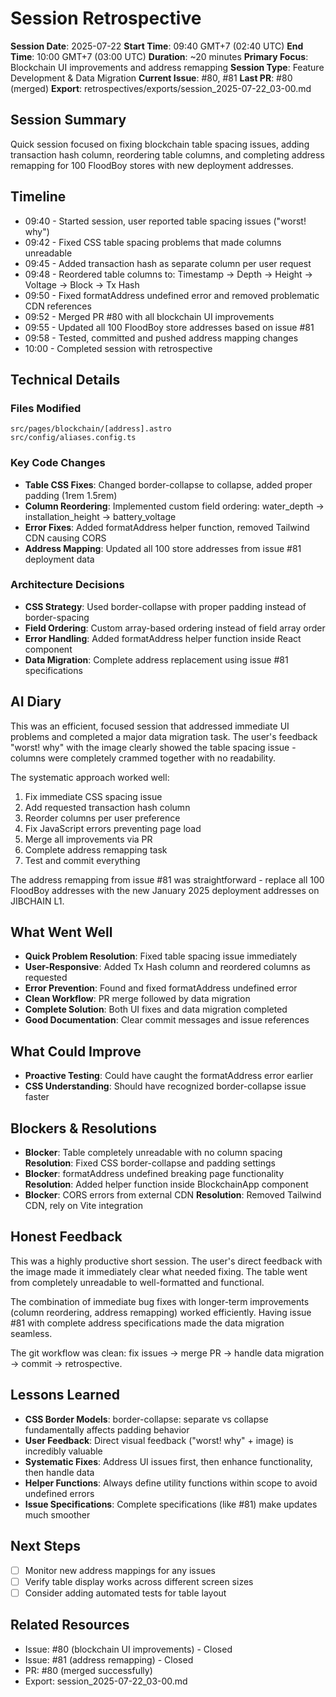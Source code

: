 # Session Retrospective

**Session Date**: 2025-07-22
**Start Time**: 09:40 GMT+7 (02:40 UTC) 
**End Time**: 10:00 GMT+7 (03:00 UTC)
**Duration**: ~20 minutes
**Primary Focus**: Blockchain UI improvements and address remapping
**Session Type**: Feature Development & Data Migration
**Current Issue**: #80, #81
**Last PR**: #80 (merged)
**Export**: retrospectives/exports/session_2025-07-22_03-00.md

## Session Summary
Quick session focused on fixing blockchain table spacing issues, adding transaction hash column, reordering table columns, and completing address remapping for 100 FloodBoy stores with new deployment addresses.

## Timeline
- 09:40 - Started session, user reported table spacing issues ("worst\! why")
- 09:42 - Fixed CSS table spacing problems that made columns unreadable
- 09:45 - Added transaction hash as separate column per user request  
- 09:48 - Reordered table columns to: Timestamp → Depth → Height → Voltage → Block → Tx Hash
- 09:50 - Fixed formatAddress undefined error and removed problematic CDN references
- 09:52 - Merged PR #80 with all blockchain UI improvements
- 09:55 - Updated all 100 FloodBoy store addresses based on issue #81
- 09:58 - Tested, committed and pushed address mapping changes
- 10:00 - Completed session with retrospective

## Technical Details

### Files Modified
```
src/pages/blockchain/[address].astro
src/config/aliases.config.ts
```

### Key Code Changes
- **Table CSS Fixes**: Changed border-collapse to collapse, added proper padding (1rem 1.5rem)
- **Column Reordering**: Implemented custom field ordering: water_depth → installation_height → battery_voltage
- **Error Fixes**: Added formatAddress helper function, removed Tailwind CDN causing CORS
- **Address Mapping**: Updated all 100 store addresses from issue #81 deployment data

### Architecture Decisions
- **CSS Strategy**: Used border-collapse with proper padding instead of border-spacing
- **Field Ordering**: Custom array-based ordering instead of field array order
- **Error Handling**: Added formatAddress helper function inside React component
- **Data Migration**: Complete address replacement using issue #81 specifications

## AI Diary
This was an efficient, focused session that addressed immediate UI problems and completed a major data migration task. The user's feedback "worst\! why" with the image clearly showed the table spacing issue - columns were completely crammed together with no readability.

The systematic approach worked well:
1. Fix immediate CSS spacing issue
2. Add requested transaction hash column  
3. Reorder columns per user preference
4. Fix JavaScript errors preventing page load
5. Merge all improvements via PR
6. Complete address remapping task
7. Test and commit everything

The address remapping from issue #81 was straightforward - replace all 100 FloodBoy addresses with the new January 2025 deployment addresses on JIBCHAIN L1.

## What Went Well
- **Quick Problem Resolution**: Fixed table spacing issue immediately
- **User-Responsive**: Added Tx Hash column and reordered columns as requested
- **Error Prevention**: Found and fixed formatAddress undefined error
- **Clean Workflow**: PR merge followed by data migration
- **Complete Solution**: Both UI fixes and data migration completed
- **Good Documentation**: Clear commit messages and issue references

## What Could Improve
- **Proactive Testing**: Could have caught the formatAddress error earlier
- **CSS Understanding**: Should have recognized border-collapse issue faster

## Blockers & Resolutions
- **Blocker**: Table completely unreadable with no column spacing
  **Resolution**: Fixed CSS border-collapse and padding settings
- **Blocker**: formatAddress undefined breaking page functionality  
  **Resolution**: Added helper function inside BlockchainApp component
- **Blocker**: CORS errors from external CDN
  **Resolution**: Removed Tailwind CDN, rely on Vite integration

## Honest Feedback
This was a highly productive short session. The user's direct feedback with the image made it immediately clear what needed fixing. The table went from completely unreadable to well-formatted and functional.

The combination of immediate bug fixes with longer-term improvements (column reordering, address remapping) worked efficiently. Having issue #81 with complete address specifications made the data migration seamless.

The git workflow was clean: fix issues → merge PR → handle data migration → commit → retrospective.

## Lessons Learned
- **CSS Border Models**: border-collapse: separate vs collapse fundamentally affects padding behavior
- **User Feedback**: Direct visual feedback ("worst\! why" + image) is incredibly valuable
- **Systematic Fixes**: Address UI issues first, then enhance functionality, then handle data
- **Helper Functions**: Always define utility functions within scope to avoid undefined errors
- **Issue Specifications**: Complete specifications (like #81) make updates much smoother

## Next Steps
- [ ] Monitor new address mappings for any issues
- [ ] Verify table display works across different screen sizes
- [ ] Consider adding automated tests for table layout

## Related Resources
- Issue: #80 (blockchain UI improvements) - Closed
- Issue: #81 (address remapping) - Closed
- PR: #80 (merged successfully)
- Export: session_2025-07-22_03-00.md
